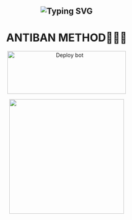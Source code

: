 <div align="center">
 
 ## ![Typing SVG](https://readme-typing-svg.herokuapp.com?font=Rockstar-ExtraBold&color=FF0000&lines=WELCOME+TO+LYFE+BOT+ANTIBAN+METHODS.;CREATED+BY+TBZ+XENO+XER🌚👀;DONT+FORK+THE+REPO😮‍💨🌼+🤍🤍🤍🤍🤍🤍🤍JUST+CLICK+ON+DEPOLY+TO+HEROKUENJOY🤍🖐🏻+🖤TERMINATOR+BROTHERZ+OFFICIAL🖤)
# ANTIBAN METHOD🍄🖐🏻
<a href="https://dashboard.heroku.com/new-app?template=https://github.com/roshanyt6/hermit-deploy" target="blank"><img align="center" src="https://i.imgur.com/6rs61MY.png" alt="Deploy bot" height="112" width="310" /></a>

<p align="center">
  <a href="https://wa.me/919656968050">
    <img height="300" src="https://i.imgur.com/GHimyfQ.jpg">
  </a>
</p>






